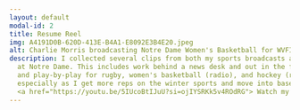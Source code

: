 ```yaml
---
layout: default
modal-id: 2
title: Resume Reel
img: A4191D0B-620D-413E-B4A1-E8092E3B4E20.jpeg
alt: Charlie Morris broadcasting Notre Dame Women's Basketball for WVFI radio
description: I collected several clips from both my sports broadcasts and news broadcasts from the Fall 2024 semester
  at Notre Dame. This includes work behind a news desk and out in the field, as well as color commentary for volleyball
  and play-by-play for rugby, women's basketball (radio), and hockey (radio). I look forward to keeping this updated,
  especially as I get more reps on the winter sports and move into baseball and softball in the spring. 
  <a href="https://youtu.be/5IUcoBtIJuU?si=ojIYSRKk5v4ROdRG"> Watch my most up-to-date resume reel here.</a>
---
```

